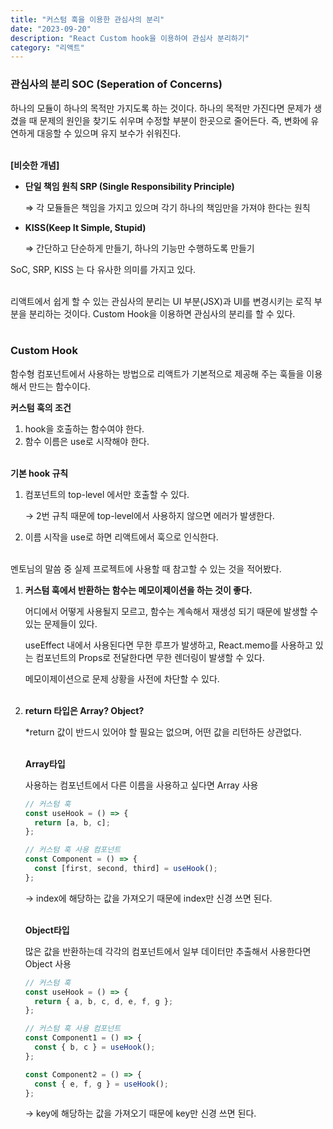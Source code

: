 ```yaml
---
title: "커스텀 훅을 이용한 관심사의 분리"
date: "2023-09-20"
description: "React Custom hook을 이용하여 관심사 분리하기"
category: "리액트"
---
```


### 관심사의 분리 SOC (Seperation of Concerns)

하나의 모듈이 하나의 목적만 가지도록 하는 것이다. 하나의 목적만 가진다면 문제가 생겼을 때 문제의 원인을 찾기도 쉬우며 수정할 부분이 한곳으로 줄어든다. 즉, 변화에 유연하게 대응할 수 있으며 유지 보수가 쉬워진다.  
&nbsp;

**[비슷한 개념]**

- **단일 책임 원칙 SRP (Single Responsibility Principle)**

  ⇒ 각 모듈들은 책임을 가지고 있으며 각기 하나의 책임만을 가져야 한다는 원칙

- **KISS(Keep It Simple, Stupid)**

  ⇒ 간단하고 단순하게 만들기, 하나의 기능만 수행하도록 만들기

SoC, SRP, KISS 는 다 유사한 의미를 가지고 있다.  
&nbsp;

리액트에서 쉽게 할 수 있는 관심사의 분리는 UI 부분(JSX)과 UI를 변경시키는 로직 부분을 분리하는 것이다. Custom Hook을 이용하면 관심사의 분리를 할 수 있다.  
&nbsp;

### Custom Hook

함수형 컴포넌트에서 사용하는 방법으로 리액트가 기본적으로 제공해 주는 훅들을 이용해서 만드는 함수이다.

**커스텀 훅의 조건**

1. hook을 호출하는 함수여야 한다.
2. 함수 이름은 use로 시작해야 한다.  
   &nbsp;

**기본 hook 규칙**

1. 컴포넌트의 top-level 에서만 호출할 수 있다.

   → 2번 규칙 때문에 top-level에서 사용하지 않으면 에러가 발생한다.

2. 이름 시작을 use로 하면 리액트에서 훅으로 인식한다.  
   &nbsp;

멘토님의 말씀 중 실제 프로젝트에 사용할 때 참고할 수 있는 것을 적어봤다.

1. **커스텀 훅에서 반환하는 함수는 메모이제이션을 하는 것이 좋다.**

   어디에서 어떻게 사용될지 모르고, 함수는 계속해서 재생성 되기 때문에 발생할 수 있는 문제들이 있다.

   useEffect 내에서 사용된다면 무한 루프가 발생하고, React.memo를 사용하고 있는 컴포넌트의 Props로 전달한다면 무한 렌더링이 발생할 수 있다.

   메모이제이션으로 문제 상황을 사전에 차단할 수 있다.  
    &nbsp;

2. **return 타입은 Array? Object?**

   \*return 값이 반드시 있어야 할 필요는 없으며, 어떤 값을 리턴하든 상관없다.  
   &nbsp;

   **Array타입**

   사용하는 컴포넌트에서 다른 이름을 사용하고 싶다면 Array 사용

   ```jsx
   // 커스텀 훅
   const useHook = () => {
     return [a, b, c];
   };

   // 커스텀 훅 사용 컴포넌트
   const Component = () => {
     const [first, second, third] = useHook();
   };
   ```

   → index에 해당하는 값을 가져오기 때문에 index만 신경 쓰면 된다.  
   &nbsp;

   **Object타입**

   많은 값을 반환하는데 각각의 컴포넌트에서 일부 데이터만 추출해서 사용한다면 Object 사용

   ```jsx
   // 커스텀 훅
   const useHook = () => {
     return { a, b, c, d, e, f, g };
   };

   // 커스텀 훅 사용 컴포넌트
   const Component1 = () => {
     const { b, c } = useHook();
   };

   const Component2 = () => {
     const { e, f, g } = useHook();
   };
   ```

   → key에 해당하는 값을 가져오기 때문에 key만 신경 쓰면 된다.
